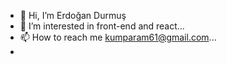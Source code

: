 - 👋 Hi, I’m Erdoğan Durmuş 
- 👀 I’m interested in front-end and react...
- 📫 How to reach me kumparam61@gmail.com...
- 

<!---
MaestroED/MaestroED is a ✨ special ✨ repository because its `README.md` (this file) appears on your GitHub profile.
You can click the Preview link to take a look at your changes.
--->
